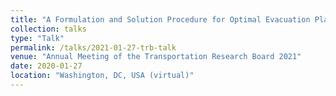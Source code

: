 ```yaml
---
title: "A Formulation and Solution Procedure for Optimal Evacuation Planning and Routing for Isolated Communities (ICEP)"
collection: talks
type: "Talk"
permalink: /talks/2021-01-27-trb-talk
venue: "Annual Meeting of the Transportation Research Board 2021"
date: 2020-01-27
location: "Washington, DC, USA (virtual)"
---
```



